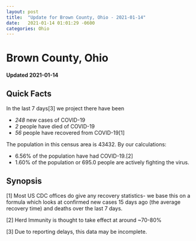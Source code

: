 ```yaml
---
layout: post
title:  "Update for Brown County, Ohio - 2021-01-14"
date:   2021-01-14 01:01:29 -0600
categories: Ohio
---
```


# Brown County, Ohio
#### Updated 2021-01-14

## Quick Facts

In the last 7 days[3] we project there have been
- *248* new cases of COVID-19
- *2* people have died of COVID-19
- *56* people have recovered from COVID-19[1]

The population in this census area is 43432. By our calculations:
- 6.56% of the population have had COVID-19.[2]
- 1.60% of the population or 695.0 people are actively fighting the virus.

## Synopsis




[1] Most US CDC offices do give any recovery statistics- we base this on a formula which looks at confirmed new cases
15 days ago (the average recovery time) and deaths over the last 7 days.

[2] Herd Immunity is thought to take effect at around ~70-80%

[3] Due to reporting delays, this data may be incomplete.
 
    